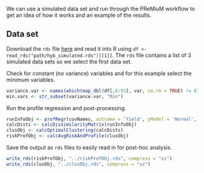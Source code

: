 We can use a simulated data set and run through the PReMiuM workflow to get an idea of how it works and an example of the results.

## Data set

Download the `rds` file [here](https://github.com/TACC/EnviroTyping/blob/master/sandbox/shifted_data_analysis/simulated/data/hyb_simulated.rds) and read it into R using `df <- read_rds("path/hyb_simulated.rds")[[1]]`. The `rds` file contains a list of 3 simulated data sets so we select the first data set.

Check for constant (no variance) variables and for this example select the minimum variables.

``` r
variance.var <- names(which(map_dbl(df[,6:93], var, na.rm = TRUE) != 0))
min.vars <- str_subset(variance.var, "Min")
```

Run the profile regression and post-processing.

``` r
runInfoObj <- profRegr(covNames, outcome = 'Yield', yModel = 'Normal', xModel = "Mixed", discreteCovs = "Pedi", continuousCovs = min.vars, data = df, nSweeps = 3000, nBurn = 1000, nProgress = 100)
calcDists <- calcDissimilarityMatrix(runInfoObj)
clusObj <- calcOptimalClustering(calcDists)
riskProfObj <- calcAvgRiskAndProfile(clusObj)
```

Save the output as `rds` files to easily read in for post-hoc analysis.

``` r
write_rds(riskProfObj, "../riskProfObj.rds", compress = "xz")
write_rds(clusObj, "../clusObj.rds", compress = "xz")
```
